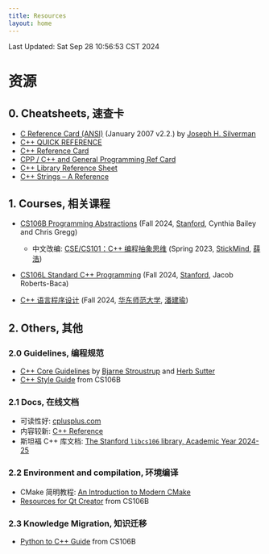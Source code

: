 ```yaml
---
title: Resources
layout: home
---
```

Last Updated: Sat Sep 28 10:56:53 CST 2024

# 资源

## 0. Cheatsheets, 速查卡

- [C Reference Card (ANSI)](https://www.math.brown.edu/johsilve/ReferenceCards/CRefCard.v2.2.pdf) (January 2007 v2.2.) by [Joseph H. Silverman](https://www.math.brown.edu/johsilve/)
- [C++ QUICK REFERENCE](https://web.pa.msu.edu/people/duxbury/courses/phy480/Cpp_refcard.pdf)
- [C++ Reference Card](https://person.dibris.unige.it/moggi-eugenio/PG1-13/Cpp_reference.pdf)
-  [CPP / C++ and General Programming Ref Card](https://caiorss.github.io/C-Cpp-Notes/cpp-reference-card.html)
- [C++ Library Reference Sheet](https://web.stanford.edu/class/archive/cs/cs106b/cs106b.1174/materials/Midterm%20Reference%20Sheet.pdf)
- [C++ Strings – A Reference](https://sites.harding.edu/fmccown/Cpp_Strings.pdf)

## 1. Courses, 相关课程

-   [CS106B Programming Abstractions](https://web.stanford.edu/class/cs106b/) (Fall 2024, [Stanford](https://www.stanford.edu/), Cynthia Bailey and Chris Gregg)
    -   中文改编: [CSE/CS101：C++ 编程抽象思维](https://cs101.stickmind.com/) (Spring 2023, [StickMind](https://www.stickmind.com/), [薛浩](https://blog.stickmind.com/)) 

-   [CS106L Standard C++ Programming](https://web.stanford.edu/class/cs106l/) (Fall 2024, [Stanford](https://www.stanford.edu/), Jacob Roberts-Baca)
    
-   [C++ 语言程序设计](https://math.ecnu.edu.cn/~jypan/Teaching/Cpp/) (Fall 2024, [华东师范大学](https://www.ecnu.edu.cn/), [潘建瑜](https://math.ecnu.edu.cn/~jypan/))

## 2. Others, 其他

### 2.0 Guidelines, 编程规范

-   [C++ Core Guidelines](https://isocpp.github.io/CppCoreGuidelines/CppCoreGuidelines) by [Bjarne Stroustrup](http://www.stroustrup.com/) and [Herb Sutter](http://herbsutter.com/)
-   [C++ Style Guide](https://web.stanford.edu/class/archive/cs/cs106b/cs106b.1252/resources/style_guide.html) from CS106B

### 2.1 Docs, 在线文档

-   可读性好: [cplusplus.com](https://cplusplus.com/reference/)
-   内容较新: [C++ Reference](https://en.cppreference.com/w/)
-   斯坦福 C++ 库文档: [The Stanford `libcs106` library, Academic Year 2024-25](https://web.stanford.edu/dept/cs_edu/resources/cslib_docs/)

### 2.2 Environment and compilation, 环境编译

-   CMake 简明教程: [An Introduction to Modern CMake](https://cliutils.gitlab.io/modern-cmake/)
-   [Resources for Qt Creator](https://web.stanford.edu/dept/cs_edu/resources/qt/) from CS106B

### 2.3 Knowledge Migration, 知识迁移

-   [Python to C++ Guide](https://web.stanford.edu/class/archive/cs/cs106b/cs106b.1252/resources/python_to_cpp.html) from CS106B